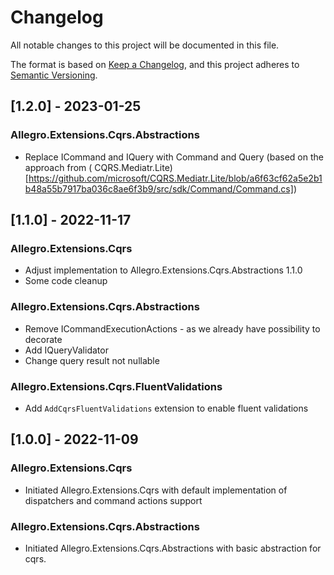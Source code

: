 # Changelog

All notable changes to this project will be documented in this file.

The format is based on [Keep a Changelog](https://keepachangelog.com/en/1.0.0/), and this project adheres
to [Semantic Versioning](https://semver.org/spec/v2.0.0.html).

## [1.2.0] - 2023-01-25

### Allegro.Extensions.Cqrs.Abstractions

* Replace ICommand and IQuery with Command and Query (based on the approach from (
  CQRS.Mediatr.Lite)[https://github.com/microsoft/CQRS.Mediatr.Lite/blob/a6f63cf62a5e2b1b48a55b7917ba036c8ae6f3b9/src/sdk/Command/Command.cs])

## [1.1.0] - 2022-11-17

### Allegro.Extensions.Cqrs

* Adjust implementation to Allegro.Extensions.Cqrs.Abstractions 1.1.0
* Some code cleanup

### Allegro.Extensions.Cqrs.Abstractions

* Remove ICommandExecutionActions - as we already have possibility to decorate
* Add IQueryValidator
* Change query result not nullable

### Allegro.Extensions.Cqrs.FluentValidations

* Add `AddCqrsFluentValidations` extension to enable fluent validations

## [1.0.0] - 2022-11-09
### Allegro.Extensions.Cqrs

* Initiated Allegro.Extensions.Cqrs with default implementation of dispatchers and command actions support

### Allegro.Extensions.Cqrs.Abstractions

* Initiated Allegro.Extensions.Cqrs.Abstractions with basic abstraction for cqrs.
